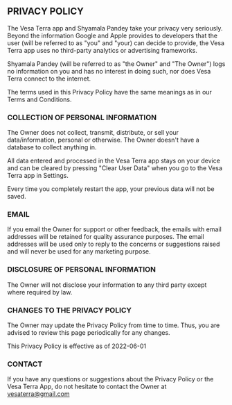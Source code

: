 PRIVACY POLICY
----------------

The Vesa Terra app and Shyamala Pandey take your privacy very seriously. Beyond the information Google and Apple provides to developers that the user (will be referred to as "you" and "your) can decide to provide, the Vesa Terra app uses no third-party analytics or advertising frameworks. 

Shyamala Pandey (will be referred to as "the Owner" and "The Owner") logs no information on you and has no interest in doing such, nor does Vesa Terra connect to the internet.

The terms used in this Privacy Policy have the same meanings as in our Terms and Conditions.

### COLLECTION OF PERSONAL INFORMATION
The Owner does not collect, transmit, distribute, or sell your data/information, personal or otherwise. The Owner doesn't have a database to collect anything in. 

All data entered and processed in the Vesa Terra app stays on your device and can be cleared by pressing "Clear User Data" when you go to the Vesa Terra app in Settings. 

Every time you completely restart the app, your previous data will not be saved.

### EMAIL
If you email the Owner for support or other feedback, the emails with email addresses will be retained for quality assurance purposes. The email addresses will be used only to reply to the concerns or suggestions raised and will never be used for any marketing purpose.

### DISCLOSURE OF PERSONAL INFORMATION
The Owner will not disclose your information to any third party except where required by law.

### CHANGES TO THE PRIVACY POLICY
The Owner may update the Privacy Policy from time to time. Thus, you are advised to review this page periodically for any changes.

This Privacy Policy is effective as of 2022-06-01

### CONTACT
If you have any questions or suggestions about the Privacy Policy or the Vesa Terra App, do not hesitate to contact the Owner at vesaterra@gmail.com
